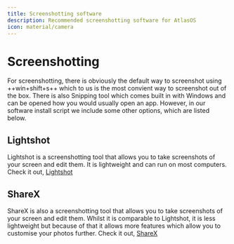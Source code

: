 ```yaml
---
title: Screenshotting software
description: Recommended screenshotting software for AtlasOS
icon: material/camera
---
```


# Screenshotting

For screenshotting, there is obviously the default way to screenshot using ++win+shift+s++ which to us is the most convient way to screenshot out of the box. There is also Snipping tool which comes built in with Windows and can be opened how you would usually open an app. However, in our software install script we include some other options, which are listed below.

## Lightshot

Lightshot is a screenshotting tool that allows you to take screenshots of your screen and edit them. It is lightweight and can run on most computers. Check it out, [Lightshot](https://app.prntscr.com/en/index.html)

## ShareX

ShareX is also a screenshotting tool that allows you to take screenshots of your screen and edit them. Whilst it is comparable to Lightshot, it is less lightweight but because of that it allows more features which allow you to customise your photos further. Check it out, [ShareX](https://getsharex.com/)